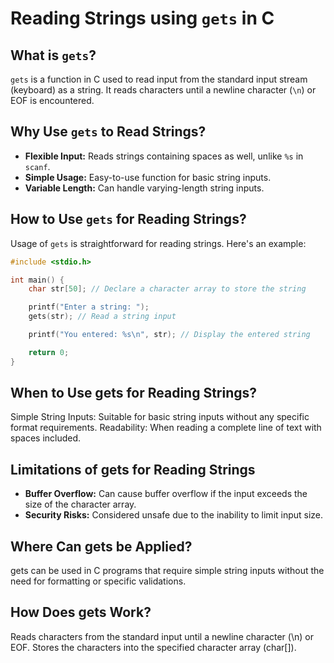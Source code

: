 # Reading Strings using `gets` in C

## What is `gets`?
`gets` is a function in C used to read input from the standard input stream (keyboard) as a string. It reads characters until a newline character (`\n`) or EOF is encountered.

## Why Use `gets` to Read Strings?
- **Flexible Input:** Reads strings containing spaces as well, unlike `%s` in `scanf`.
- **Simple Usage:** Easy-to-use function for basic string inputs.
- **Variable Length:** Can handle varying-length string inputs.

## How to Use `gets` for Reading Strings?
Usage of `gets` is straightforward for reading strings. Here's an example:

```c
#include <stdio.h>

int main() {
    char str[50]; // Declare a character array to store the string

    printf("Enter a string: ");
    gets(str); // Read a string input

    printf("You entered: %s\n", str); // Display the entered string

    return 0;
}
```

## When to Use gets for Reading Strings?
Simple String Inputs: Suitable for basic string inputs without any specific format requirements.
Readability: When reading a complete line of text with spaces included.

## Limitations of gets for Reading Strings
- **Buffer Overflow:** Can cause buffer overflow if the input exceeds the size of the character array.
- **Security Risks:** Considered unsafe due to the inability to limit input size.

## Where Can gets be Applied?
gets can be used in C programs that require simple string inputs without the need for formatting or specific validations.

## How Does gets Work?
Reads characters from the standard input until a newline character (\n) or EOF.
Stores the characters into the specified character array (char[]).